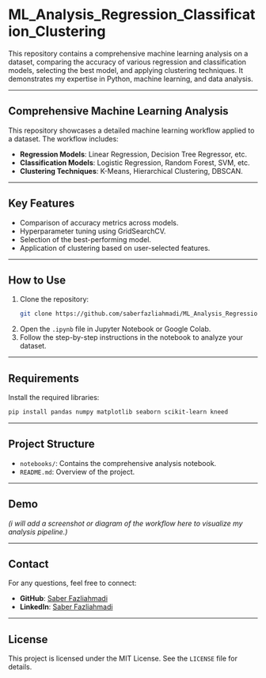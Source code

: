 # ML_Analysis_Regression_Classification_Clustering

This repository contains a comprehensive machine learning analysis on a dataset, comparing the accuracy of various regression and classification models, selecting the best model, and applying clustering techniques. It demonstrates my expertise in Python, machine learning, and data analysis.

---

## Comprehensive Machine Learning Analysis

This repository showcases a detailed machine learning workflow applied to a dataset. The workflow includes:  
- **Regression Models**: Linear Regression, Decision Tree Regressor, etc.  
- **Classification Models**: Logistic Regression, Random Forest, SVM, etc.  
- **Clustering Techniques**: K-Means, Hierarchical Clustering, DBSCAN.

---

## Key Features
- Comparison of accuracy metrics across models.
- Hyperparameter tuning using GridSearchCV.
- Selection of the best-performing model.
- Application of clustering based on user-selected features.

---

## How to Use
1. Clone the repository:
   ```bash
   git clone https://github.com/saberfazliahmadi/ML_Analysis_Regression_Classification_Clustering.git
   ```
2. Open the `.ipynb` file in Jupyter Notebook or Google Colab.
3. Follow the step-by-step instructions in the notebook to analyze your dataset.

---

## Requirements
Install the required libraries:
```bash
pip install pandas numpy matplotlib seaborn scikit-learn kneed
```

---

## Project Structure
- `notebooks/`: Contains the comprehensive analysis notebook.  
- `README.md`: Overview of the project.  

---

## Demo
*(i will add a screenshot or diagram of the workflow here to visualize my analysis pipeline.)*

---

## Contact
For any questions, feel free to connect:  
- **GitHub**: [Saber Fazliahmadi](https://github.com/saberfazliahmadi)  
- **LinkedIn**: [Saber Fazliahmadi](https://linkedin.com/in/saberfazliahmadi)

---

## License
This project is licensed under the MIT License. See the `LICENSE` file for details.
